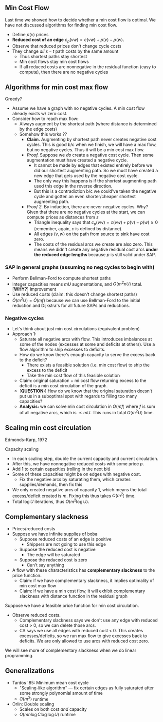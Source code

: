 ## Min Cost Flow
Last time we showed how to decide whether a min cost flow is optimal.
We have not discussed algorithms for finding min cost flow.

- Define $p(v)$ prices
- **Reduced cost of an edge** $c_p(vw) = c(vw) + p(v) - p(w)$.
- Observe that reduced prices don't change cycle costs
- They change _all_ $s-t$ path costs by the same amount
	- Thus shortest paths stay shortest
	- Min cost flows stay min cost flows
	- If all reduced costs are nonnegative in the residual function (easy to compute), then there are no negative cycles
## Algorithms for min cost max flow
Greedy?
- Assume we have a graph with no negative cycles. A min cost flow already exists w/ zero cost.
- Consider how to reach max flow:
	- Always augment by the shortest path (where distance is determined by the edge costs)
	- Somehow this works ??
		- **Claim.** Augmenting by shortest path never creates negative cost cycles. This is good b/c when we finish, we will have a max flow, but no negative cycles. Thus it will be a min cost max flow.
		- *Proof.* Suppose we _do_ create a negative cost cycle. Then some augmentation must have created a negative cycle.
			- It cannot be made by edges that existed entirely before we did our shortest augmenting path. So we must have created a new edge that gets used by the negative cost cycle.
			- The only way this happens is if the shortest augmenting path used this edge in the reverse direction.
			- But this is a contradiction b/c we could've taken the negative cycle and gotten an even shorter/cheaper shortest augmenting path.
		- *Proof 2.* By induction, there are never negative cycles. Why? Given that there are no negative cycles at the start, we can compute prices as distances from $s$
			- Triangle inequality says that $c_p(vw) = c(vw) + p(v) - p(w) \ge 0$ (remember, again, $c$ is defined by distance).
			- All edges $(v, w)$ on the path from source to sink have cost zero.
			- The costs of the residual arcs we create are also zero. This means we didn't create any negative residual cost arcs **under the reduced edge lengths** because $p$ is still valid under SAP.

### SAP in general graphs (assuming no neg cycles to begin with)
- Perform Bellman-Ford to compute shortest paths
- Integer capacities means $mU$ augmentations, and $O(m^2 nU)$ total. [**WHY?**]
Improvement
- Use reduced costs (claim: this doesn't change shortest paths)
- $\tilde{O}(m^2 U) = \tilde{O}(mf)$ because we can use Bellman-Ford to the initial reduction and Dijkstra's for all future SAPs and reductions.
### Negative cycles
- Let's think about just min cost circulations (equivalent problem)
- Approach 1:
	- Saturate all negative arcs with flow. This introduces imbalances at some of the nodes (excesses at some and deficits at others). Use a flow algorithm to ship excesses to deficits.
	- How do we know there's enough capacity to serve the excess back to the deficit?
		- There exists a feasible solution (i.e. min cost flow) to ship the excess to the deficit
		- Take the min cost flow of this feasible solution
	- Claim: original saturation + mi cost flow returning excess to the deficit is a min cost circulation of the graph.
	- [**QUESTION:**] How do we know that the original saturation doesn't put us in a suboptimal spot with regards to filling too many capacities?
	- **Analysis:** we can solve min cost circulation in $O(mf)$ where $f$ is sum of all negative arcs, which is $\le mU$. This runs in total $O(m^2 U)$ time.
## Scaling min cost circulation
Edmonds-Karp, 1972

Capacity scaling
- In each scaling step, double the current capacity and current circulation.
- After this, we have nonnegative reduced costs with some price $p$.
- Add 1 to certain capacities (rolling in the next bit)
- Some of these capacities might be on edges with negative cost.
	- Fix the negative arcs by saturating them, which creates supplies/demands, then fix this
- We only created negative arcs of capacity 1, which means the total excess/deficit created is $m$. Fixing this thus takes $O(m^2)$ time.
- Total $\log U$ iterations, thus $O(m^2 \log U$).
## Complementary slackness
- Prices/reduced costs
- Suppose we have infinite supplies of boba
	- Suppose reduced costs of an edge is positive
		- Shippers are not going to use this edge
	- Suppose the reduced cost is negative
		- The edge will be saturated
	- Suppose the reduced cost is zero
		- Can't say anything
- A flow with these characteristics has **complementary slackness** to the price function.
	- Claim: if we have complementary slackness, it implies optimality of min cost max flow
	- Claim: If we have a min cost flow, it will exhibit complementary slackness with distance function in the residual graph

Suppose we have a feasible price function for min cost circulation.
- Observe reduced costs.
	- Complementary slackness says we don't use any edge with reduced cost > 0, so we can delete those arcs.
	- CS says we use all edges with reduced cost < 0. This creates excesses/deficits, so we run max flow to give excesses back to deficits. We are only allowed to use arcs with reduced cost zero.

We will see more of complementary slackness when we do linear programming.
## Generalizations
- Tardos '85: Minimum mean cost cycle
	- "Scaling-like algorithm" — fix certain edges as fully saturated after some strongly polynomial amount of time
	- $O(m^2)$ runtime
- Orlin: Double scaling
	- Scales on both cost _and_ capacity
	- $O(mn \log C \log \log U)$ runtime